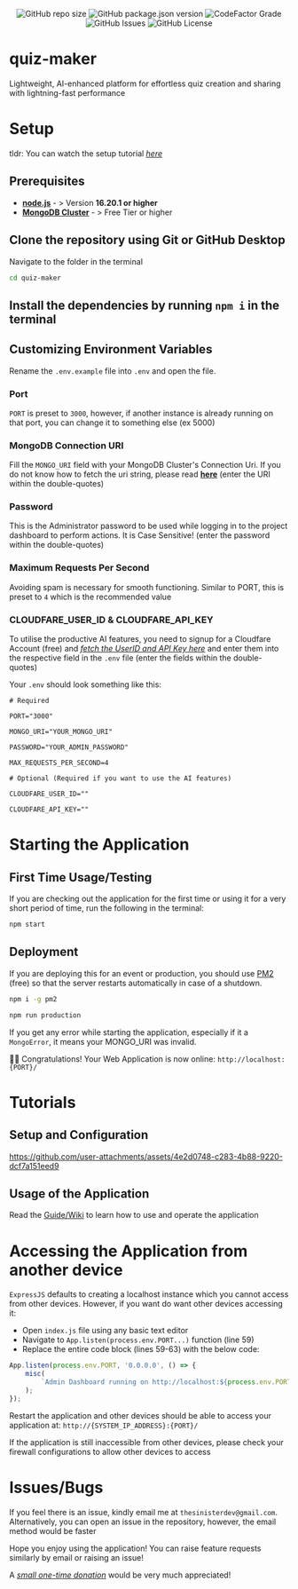 <div align="center">
  <p>
    <img alt="GitHub repo size" src="https://img.shields.io/github/repo-size/SinisterDeveloper/quiz-maker?style=plastic&label=Size&logo=github">
    <img alt="GitHub package.json version" src="https://img.shields.io/github/package-json/v/SinisterDeveloper/quiz-maker?style=plastic&label=Version&logo=github">
    <img alt="CodeFactor Grade" src="https://img.shields.io/codefactor/grade/github/SinisterDeveloper/quiz-maker?style=plastic&logo=codefactor">
    <img alt="GitHub Issues" src="https://img.shields.io/github/issues/SinisterDeveloper/quiz-maker?style=plastic&logo=github&label=Issues&color=blue">
    <img alt="GitHub License" src="https://img.shields.io/github/license/SinisterDeveloper/quiz-maker?style=plastic&label=License&color=blue">
  </p>
</div>

# quiz-maker

Lightweight, AI-enhanced platform for effortless quiz creation and sharing with lightning-fast performance

# Setup

tldr: 
You can watch the setup tutorial [_here_](https://github.com/SinisterDeveloper/quiz-maker/tree/Stable?tab=readme-ov-file#video-tutorials)

## Prerequisites

* **[node.js](https://nodejs.org/en/)** - > Version **16.20.1 or higher**
* **[MongoDB Cluster](https://nodejs.org/en/)** - > Free Tier or higher

## Clone the repository using Git or GitHub Desktop

Navigate to the folder in the terminal

```bash
cd quiz-maker
```

## Install the dependencies by running `npm i` in the terminal

## Customizing Environment Variables

Rename the `.env.example` file into `.env` and open the file.

### Port

`PORT` is preset to `3000`, however, if another instance is already running on that port, you can change it to something else (ex 5000)

### MongoDB Connection URI

Fill the `MONGO_URI` field with your MongoDB Cluster's Connection Uri. If you do not know how to fetch the uri string, please read **[here](https://docs.mongodb.com/guides/cloud/connectionstring/)**
(enter the URI within the double-quotes)

### Password

This is the Administrator password to be used while logging in to the project dashboard to perform actions. It is Case Sensitive!
(enter the password within the double-quotes)

### Maximum Requests Per Second

Avoiding spam is necessary for smooth functioning. Similar to PORT, this is preset to `4` which is the recommended value

### CLOUDFARE_USER_ID & CLOUDFARE_API_KEY

To utilise the productive AI features, you need to signup for a Cloudfare Account (free) and [_fetch the UserID and API Key here_](https://developers.cloudflare.com/workers-ai/get-started/rest-api/#1-get-api-token-and-account-id) and enter them into the respective field in the `.env` file
(enter the fields within the double-quotes)

Your `.env` should look something like this:

```env
# Required

PORT="3000"

MONGO_URI="YOUR_MONGO_URI"

PASSWORD="YOUR_ADMIN_PASSWORD"

MAX_REQUESTS_PER_SECOND=4

# Optional (Required if you want to use the AI features)

CLOUDFARE_USER_ID=""

CLOUDFARE_API_KEY=""
```

# Starting the Application

## First Time Usage/Testing

If you are checking out the application for the first time or using it for a very short period of time, run the following in the terminal:

```bash
npm start
```

## Deployment

If you are deploying this for an event or production, you should use [PM2](https://pm2.io/) (free) so that the server restarts automatically in case of a shutdown.

```bash
npm i -g pm2

npm run production
```

If you get any error while starting the application, especially if it a `MongoError`, it means your MONGO_URI was invalid.

🎉🎉 Congratulations! Your Web Application is now online: `http://localhost:{PORT}/`

# Tutorials

## Setup and Configuration

https://github.com/user-attachments/assets/4e2d0748-c283-4b88-9220-dcf7a151eed9

## Usage of the Application

Read the [Guide/Wiki](https://github.com/SinisterDeveloper/quiz-maker/wiki) to learn how to use and operate the application

# Accessing the Application from another device

`ExpressJS` defaults to creating a localhost instance which you cannot access from other devices. However, if you want do want other devices accessing it:

* Open `index.js` file using any basic text editor
* Navigate to `App.listen(process.env.PORT...)` function (line 59)
* Replace the entire code block (lines 59-63) with the below code:

```javascript
App.listen(process.env.PORT, '0.0.0.0', () => {
	misc(
		`Admin Dashboard running on http://localhost:${process.env.PORT}/dashboard`,
	);
});
```

Restart the application and other devices should be able to access your application at: `http://{SYSTEM_IP_ADDRESS}:{PORT}/`

If the application is still inaccessible from other devices, please check your firewall configurations to allow other devices to access

# Issues/Bugs

If you feel there is an issue, kindly email me at `thesinisterdev@gmail.com`. Alternatively, you can open an issue in the repository, however, the email method would be faster

Hope you enjoy using the application! You can raise feature requests similarly by email or raising an issue!

A [_small one-time donation_](https://buymeacoffee.com/sinisterdeveloper) would be very much appreciated!



